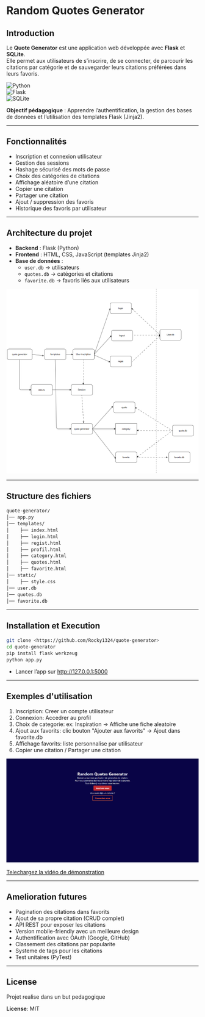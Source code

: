 # Random Quotes Generator

## Introduction

Le **Quote Generator** est une application web développée avec **Flask** et **SQLite**.  
Elle permet aux utilisateurs de s’inscrire, de se connecter, de parcourir les citations par catégorie et de sauvegarder leurs citations préférées dans leurs favoris.

![Python](https://img.shields.io/badge/Python-3.11-blue)  
![Flask](https://img.shields.io/badge/Flask-2.3-green)  
![SQLite](https://img.shields.io/badge/SQLite-Database-lightgrey)

**Objectif pédagogique** : Apprendre l’authentification, la gestion des bases de données et l’utilisation des templates Flask (Jinja2).

---

## Fonctionnalités

- Inscription et connexion utilisateur  
- Gestion des sessions  
- Hashage sécurisé des mots de passe  
- Choix des catégories de citations  
- Affichage aléatoire d’une citation  
- Copier une citation  
- Partager une citation  
- Ajout / suppression des favoris  
- Historique des favoris par utilisateur  

---

## Architecture du projet

- **Backend** : Flask (Python)  
- **Frontend** : HTML, CSS, JavaScript (templates Jinja2)  
- **Base de données** :  
  - `user.db` → utilisateurs  
  - `quotes.db` → catégories et citations  
  - `favorite.db` → favoris liés aux utilisateurs  

![Schéma du projet](static/image.png)

---

## Structure des fichiers

```bash
quote-generator/
│── app.py
│── templates/
│    ├── index.html
│    ├── login.html
│    ├── regist.html
│    ├── profil.html
│    ├── category.html
│    ├── quotes.html
│    ├── favorite.html
│── static/
│    ├── style.css
│── user.db
│── quotes.db
│── favorite.db

```

---

## Installation et Execution

``` bash
git clone <https://github.com/Rocky1324/quote-generator>
cd quote-generator
pip install flask werkzeug
python app.py
```
- Lancer l’app sur http://127.0.0.1:5000

---

## Exemples d'utilisation

1. Inscription: Creer un compte utilisateur
2. Connexion: Accedrer au profil
3. Choix de categorie: ex: Inspiration -> Affiche une fiche aleatoire
4. Ajout aux favorits: clic bouton "Ajouter aux favorits" -> Ajout dans favorite.db
5. Affichage favorits: liste personnalise par utilisateur
6. Copier une citation / Partager une citation 

![Interface](static/image_1.png)


[Telechargez la vidéo de démonstration](https://drive.google.com/file/d/19Lm_wlHQ1ROa_GiBpXfyEP8dRZ0IZEYA/view?usp=sharing)

---

## Amelioration futures

- Pagination des citations dans favorits
- Ajout de sa propre citation (CRUD complet)
- API REST pour exposer les citations
- Version mobile-friendly avec un meilleure design
- Authentification avec OAuth (Google, GitHub)
- Classement des citations par popularite
- Systeme de tags pour les citations
- Test unitaires (PyTest)

---

## License

Projet realise dans un but pedagogique

**License**: MIT













